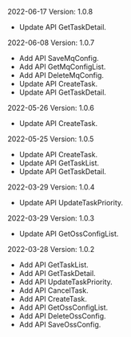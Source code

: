 2022-06-17 Version: 1.0.8
- Update API GetTaskDetail.

2022-06-08 Version: 1.0.7
- Add API SaveMqConfig.
- Add API GetMqConfigList.
- Add API DeleteMqConfig.
- Update API CreateTask.
- Update API GetTaskDetail.

2022-05-26 Version: 1.0.6
- Update API CreateTask.

2022-05-25 Version: 1.0.5
- Update API CreateTask.
- Update API GetTaskList.
- Update API GetTaskDetail.

2022-03-29 Version: 1.0.4
- Update API UpdateTaskPriority.

2022-03-29 Version: 1.0.3
- Update API GetOssConfigList.

2022-03-28 Version: 1.0.2
- Add API GetTaskList.
- Add API GetTaskDetail.
- Add API UpdateTaskPriority.
- Add API CancelTask.
- Add API CreateTask.
- Add API GetOssConfigList.
- Add API DeleteOssConfig.
- Add API SaveOssConfig.

